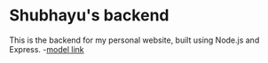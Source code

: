 # Shubhayu's backend

This is the backend for my personal website, built using Node.js and Express.
-[model link](https://app.eraser.io/workspace/1f5TcEuzHe4TwupU2d5N?origin=share)